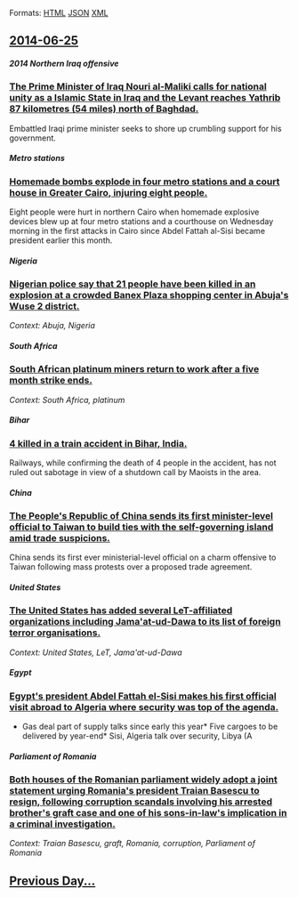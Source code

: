 
Formats: [HTML](2014/06/25/index.html)  [JSON](2014/06/25/index.json)  [XML](2014/06/25/index.xml)  

## [2014-06-25](/news/2014/06/25/index.md)

##### 2014 Northern Iraq offensive
### [The Prime Minister of Iraq Nouri al-Maliki calls for national unity as a Islamic State in Iraq and the Levant reaches Yathrib 87 kilometres (54 miles) north of Baghdad. ](/news/2014/06/25/the-prime-minister-of-iraq-nouri-al-maliki-calls-for-national-unity-as-a-islamic-state-in-iraq-and-the-levant-reaches-yathrib-87-kilometres.md)
Embattled Iraqi prime minister seeks to shore up crumbling support for his government.

##### Metro stations
### [Homemade bombs explode in four metro stations and a court house in Greater Cairo, injuring eight people. ](/news/2014/06/25/homemade-bombs-explode-in-four-metro-stations-and-a-court-house-in-greater-cairo-injuring-eight-people.md)
Eight people were hurt in northern Cairo when homemade explosive devices blew up at four metro stations and a courthouse on Wednesday morning in the first attacks in Cairo since Abdel Fattah al-Sisi became president earlier this month.

##### Nigeria
### [Nigerian police say that 21 people have been killed in an explosion at a crowded Banex Plaza shopping center in Abuja's Wuse 2 district. ](/news/2014/06/25/nigerian-police-say-that-21-people-have-been-killed-in-an-explosion-at-a-crowded-banex-plaza-shopping-center-in-abuja-s-wuse-2-district.md)
_Context: Abuja, Nigeria_

##### South Africa
### [South African platinum miners return to work after a five month strike ends. ](/news/2014/06/25/south-african-platinum-miners-return-to-work-after-a-five-month-strike-ends.md)
_Context: South Africa, platinum_

##### Bihar
### [4 killed in a train accident in Bihar, India. ](/news/2014/06/25/4-killed-in-a-train-accident-in-bihar-india.md)
Railways, while confirming the death of 4 people in the accident, has not ruled out sabotage in view of a shutdown call by Maoists in the area.

##### China
### [The People's Republic of China sends its first minister-level official to Taiwan to build ties with the self-governing island amid trade suspicions. ](/news/2014/06/25/the-people-s-republic-of-china-sends-its-first-minister-level-official-to-taiwan-to-build-ties-with-the-self-governing-island-amid-trade-sus.md)
China sends its first ever ministerial-level official on a charm offensive to Taiwan following mass protests over a proposed trade agreement.

##### United States
### [The United States has added several LeT-affiliated organizations including Jama'at-ud-Dawa to its list of foreign terror organisations.](/news/2014/06/25/the-united-states-has-added-several-let-affiliated-organizations-including-jama-at-ud-dawa-to-its-list-of-foreign-terror-organisations.md)
_Context: United States, LeT, Jama'at-ud-Dawa_

##### Egypt
### [Egypt's president Abdel Fattah el-Sisi makes his first official visit abroad to Algeria where security was top of the agenda. ](/news/2014/06/25/egypt-s-president-abdel-fattah-el-sisi-makes-his-first-official-visit-abroad-to-algeria-where-security-was-top-of-the-agenda.md)
* Gas deal part of supply talks since early this year* Five cargoes to be delivered by year-end* Sisi, Algeria talk over security, Libya (A

##### Parliament of Romania
### [Both houses of the Romanian parliament widely adopt a joint statement urging Romania's president Traian Basescu to resign, following corruption scandals involving his arrested brother's graft case and one of his sons-in-law's implication in a criminal investigation. ](/news/2014/06/25/both-houses-of-the-romanian-parliament-widely-adopt-a-joint-statement-urging-romania-s-president-traian-basescu-to-resign-following-corrup.md)
_Context: Traian Basescu, graft, Romania, corruption, Parliament of Romania_

## [Previous Day...](/news/2014/06/24/index.md)

